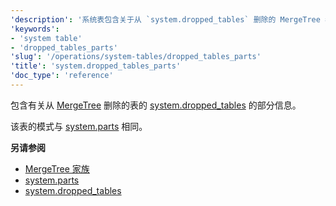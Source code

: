 ```yaml
---
'description': '系统表包含关于从 `system.dropped_tables` 删除的 MergeTree 表的分区片段信息'
'keywords':
- 'system table'
- 'dropped_tables_parts'
'slug': '/operations/system-tables/dropped_tables_parts'
'title': 'system.dropped_tables_parts'
'doc_type': 'reference'
---
```


包含有关从 [MergeTree](../../engines/table-engines/mergetree-family/mergetree.md) 删除的表的 [system.dropped_tables](./dropped_tables.md) 的部分信息。

该表的模式与 [system.parts](./parts.md) 相同。

**另请参阅**

- [MergeTree 家族](../../engines/table-engines/mergetree-family/mergetree.md)
- [system.parts](./parts.md)
- [system.dropped_tables](./dropped_tables.md)
